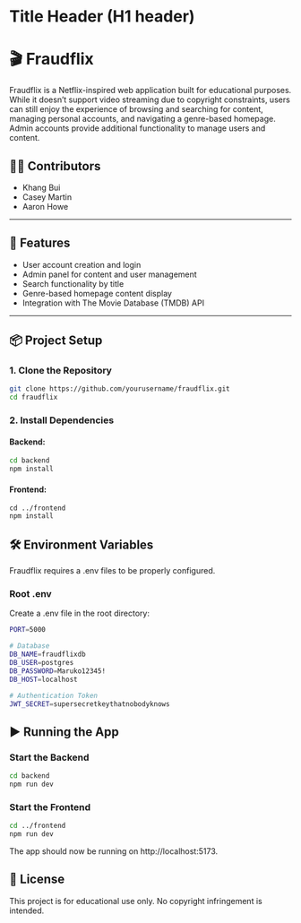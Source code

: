 # Title Header (H1 header)
# 🎬 Fraudflix

Fraudflix is a Netflix-inspired web application built for educational purposes. While it doesn’t support video streaming due to copyright constraints, users can still enjoy the experience of browsing and searching for content, managing personal accounts, and navigating a genre-based homepage. Admin accounts provide additional functionality to manage users and content.

## 🧑‍💻 Contributors
- Khang Bui  
- Casey Martin  
- Aaron Howe  

---

## 🚀 Features
- User account creation and login
- Admin panel for content and user management
- Search functionality by title
- Genre-based homepage content display
- Integration with The Movie Database (TMDB) API

---

## 📦 Project Setup

### 1. Clone the Repository

```bash
git clone https://github.com/yourusername/fraudflix.git
cd fraudflix
```
### 2. Install Dependencies
#### Backend:
```bash
cd backend
npm install
```
#### Frontend:
```
cd ../frontend
npm install
```

## 🛠️ Environment Variables
Fraudflix requires a .env files to be properly configured.

### Root .env
Create a .env file in the root directory:
``` bash
PORT=5000

# Database
DB_NAME=fraudflixdb
DB_USER=postgres
DB_PASSWORD=Maruko12345!
DB_HOST=localhost

# Authentication Token
JWT_SECRET=supersecretkeythatnobodyknows

```
## ▶️ Running the App
### Start the Backend
```bash
cd backend
npm run dev
```
### Start the Frontend
```bash
cd ../frontend
npm run dev
```
The app should now be running on http://localhost:5173.

## 📝 License
This project is for educational use only. No copyright infringement is intended.




